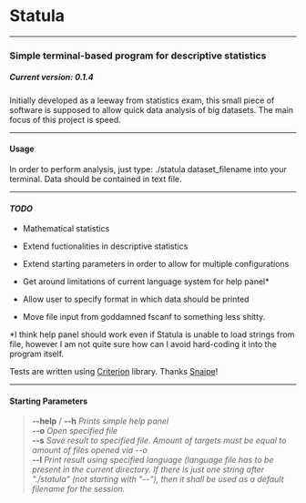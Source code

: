 # Statula

***

### Simple terminal-based program for descriptive statistics
##### *Current version: 0.1.4*

Initially developed as a leeway from statistics exam, this small piece of software is supposed to allow quick data analysis of big datasets.
The main focus of this project is speed.

***
#### Usage

In order to perform analysis, just type:
./statula dataset_filename
into your terminal. Data should be contained in text file.
***
#### *TODO*

  * Mathematical statistics

  * Extend fuctionalities in descriptive statistics

  * Extend starting parameters in order to allow for multiple configurations

  * Get around limitations of current language system for help panel*

  * Allow user to specify format in which data should be printed

  * Move file input from goddamned fscanf to something less shitty.

*I think help panel should work even if Statula is unable to load strings from file, however I am not quite sure how can I avoid hard-coding
it into the program itself. 

Tests are written using [Criterion](https://github.com/Snaipe/Criterion) library. Thanks [Snaipe](https://github.com/Snaipe)!
***
#### Starting Parameters
>**--help** / **--h** *Prints simple help panel*  
**--o**  *Open specified file*  
**--s**  *Save result to specified file. Amount of targets must be equal to amount of files opened via --o*  
**--l**  *Print result using specified language (language file has to be present in the current directory.* 
*If there is just one string after "./statula" (not starting with "--"), then it shall be used as a default filename for the session.*
